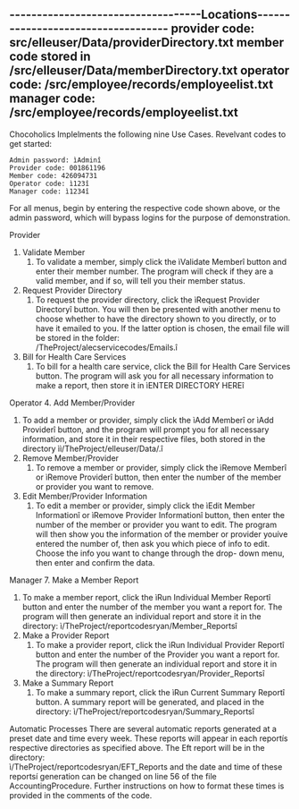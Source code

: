
-----------------------------------Locations-----------------------------------
provider code: src/elleuser/Data/providerDirectory.txt
member code stored in /src/elleuser/Data/memberDirectory.txt
operator code: /src/employee/records/employeelist.txt
manager code: /src/employee/records/employeelist.txt
-------------------------------------------------------------------------------

Chocoholics Implelments the following nine Use Cases.  Revelvant codes to get 
started: 

	Admin password: ìAdminî
	Provider code: 001861196
	Member code: 426094731
	Operator code: ì123î
	Manager code: ì1234î


For all menus, begin by entering the respective code shown above, or the admin 
password, which will bypass logins for the purpose of demonstration.


Provider
1. Validate Member
   1. To validate a member, simply click the ìValidate Memberî button and enter 
   their member number. The program will check if they are a valid member, and 
   if so, will tell you their member status.
2. Request Provider Directory
   1. To request the provider directory, click the ìRequest Provider Directoryî 
   button. You will then be presented with another menu to choose whether to 
   have the directory shown to you directly, or to have it emailed to you. If 
   the latter option is chosen, the email file will be stored in the folder:  
   /TheProject/alecservicecodes/Emails.î
3. Bill for Health Care Services
   1. To bill for a health care service, click the Bill for Health Care 
   Services button. The program will ask you for all necessary information to 
   make a report, then store it in ìENTER DIRECTORY HEREî


Operator
4. Add Member/Provider
   1. To add a member or provider, simply click the ìAdd Memberî or ìAdd 
   Providerî button, and the program will prompt you for all necessary 
   information, and store it in their respective files, both stored in the 
   directory ìì/TheProject/elleuser/Data/.î
5. Remove Member/Provider
   1. To remove a member or provider, simply click the ìRemove Memberî or 
   ìRemove Providerî button, then enter the number of the member or provider 
   you want to remove.
6. Edit Member/Provider Information
   1. To edit a member or provider, simply click the ìEdit Member Informationî 
   or ìRemove Provider Informationî button, then enter the number of the member
   or provider you want to edit. The program will then show you the information
    of the member or provider youíve entered the number of, then ask you which 
    piece of info to edit. Choose the info you want to change through the drop-
    down menu, then enter and confirm the data.

Manager
7. Make a Member Report
   1. To make a member report, click the ìRun Individual Member Reportî button 
   and enter the number of the member you want a report for. The program will 
   then generate an individual report and store it in the directory: 
   ì/TheProject/reportcodesryan/Member_Reportsî
8. Make a Provider Report
   1. To make a provider report, click the ìRun Individual Provider Reportî 
   button and enter the number of the Provider you want a report for. The 
   program will then generate an individual report and store it in the 
   directory:  ì/TheProject/reportcodesryan/Provider_Reportsî
9. Make a Summary Report
   1. To make a summary report, click the ìRun Current Summary Reportî button. 
   A summary report will be generated, and placed in the directory: 
   ì/TheProject/reportcodesryan/Summary_Reportsî


Automatic Processes
There are several automatic reports generated at a preset date and time every 
week. These reports will appear in each reportís respective directories as 
specified above. The Eft report will be in the directory:  
ì/TheProject/reportcodesryan/EFT_Reports and the date and time of these reportsí
generation can be changed on line 56 of the file AccountingProcedure. Further 
instructions on how to format these times is provided in the comments of the 
code.



